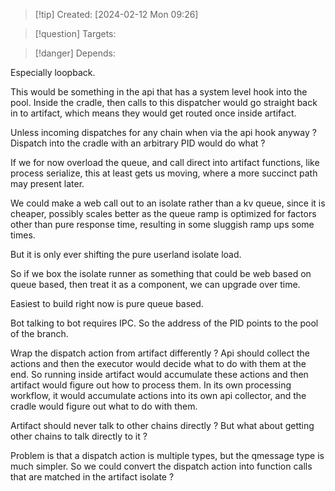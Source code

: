 
>[!tip] Created: [2024-02-12 Mon 09:26]

>[!question] Targets: 

>[!danger] Depends: 

Especially loopback.

This would be something in the api that has a system level hook into the pool.
Inside the cradle, then calls to this dispatcher would go straight back in to artifact, which means they would get routed once inside artifact.

Unless incoming dispatches for any chain when via the api hook anyway ?
Dispatch into the cradle with an arbitrary PID would do what ?

If we for now overload the queue, and call direct into artifact functions, like process serialize, this at least gets us moving, where a more succinct path may present later.


We could make a web call out to an isolate rather than a kv queue, since it is cheaper, possibly scales better as the queue ramp is optimized for factors other than pure response time, resulting in some sluggish ramp ups some times.

But it is only ever shifting the pure userland isolate load.

So if we box the isolate runner as something that could be web based on queue based, then treat it as a component, we can upgrade over time.

Easiest to build right now is pure queue based.

Bot talking to bot requires IPC.  So the address of the PID points to the pool of the branch.

Wrap the dispatch action from artifact differently ?
Api should collect the actions and then the executor would decide what to do with them at the end.  So running inside artifact would accumulate these actions and then artifact would figure out how to process them.  In its own processing workflow, it would accumulate actions into its own api collector, and the cradle would figure out what to do with them.

Artifact should never talk to other chains directly ?
But what about getting other chains to talk directly to it ?

Problem is that a dispatch action is multiple types, but the qmessage type is much simpler.
So we could convert the dispatch action into function calls that are matched in the artifact isolate ?